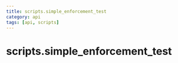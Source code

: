 ```yaml
---
title: scripts.simple_enforcement_test
category: api
tags: [api, scripts]
---
```


# scripts.simple_enforcement_test



